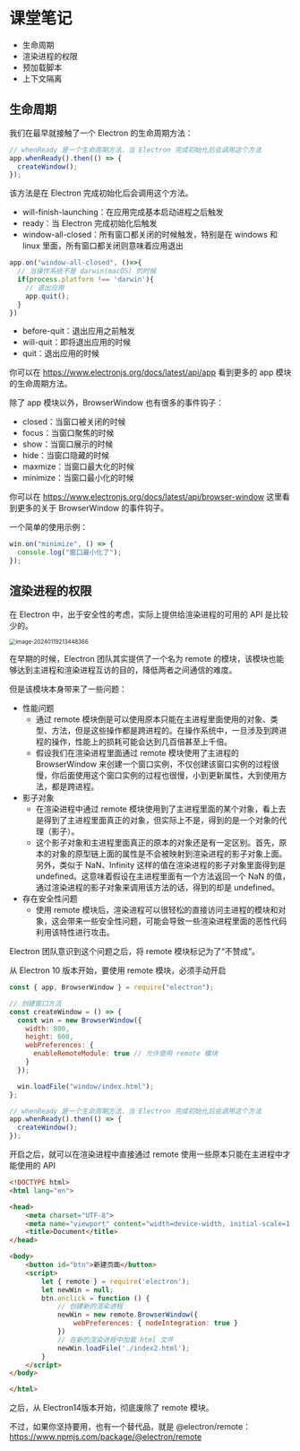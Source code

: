# 课堂笔记

- 生命周期
- 渲染进程的权限
- 预加载脚本
- 上下文隔离



## 生命周期

我们在最早就接触了一个 Electron 的生命周期方法：

```js
// whenReady 是一个生命周期方法，当 Electron 完成初始化后会调用这个方法
app.whenReady().then(() => {
  createWindow();
});
```

该方法是在 Electron 完成初始化后会调用这个方法。

- will-finish-launching：在应用完成基本启动进程之后触发
- ready：当 Electron 完成初始化后触发
- window-all-closed：所有窗口都关闭的时候触发，特别是在 windows 和 linux 里面，所有窗口都关闭则意味着应用退出

```js
app.on("window-all-closed", ()=>{
  // 当操作系统不是 darwin(macOS) 的时候
  if(process.platform !== 'darwin'){
    // 退出应用
    app.quit();
  }
})
```

- before-quit：退出应用之前触发
- will-quit：即将退出应用的时候
- quit：退出应用的时候

你可以在 https://www.electronjs.org/docs/latest/api/app 看到更多的 app 模块的生命周期方法。



除了 app 模块以外，BrowserWindow 也有很多的事件钩子：

- closed：当窗口被关闭的时候
- focus：当窗口聚焦的时候
- show：当窗口展示的时候
- hide：当窗口隐藏的时候
- maxmize：当窗口最大化的时候
- minimize：当窗口最小化的时候

你可以在 https://www.electronjs.org/docs/latest/api/browser-window 这里看到更多的关于 BrowserWindow 的事件钩子。

一个简单的使用示例：

```js
win.on("minimize", () => {
  console.log("窗口最小化了");
});
```



## 渲染进程的权限

在 Electron 中，出于安全性的考虑，实际上提供给渲染进程的可用的 API 是比较少的。

<img src="https://xiejie-typora.oss-cn-chengdu.aliyuncs.com/2024-01-19-133448.png" alt="image-20240119213448366" style="zoom:70%;" />

在早期的时候，Electron 团队其实提供了一个名为 remote 的模块，该模块也能够达到主进程和渲染进程互访的目的，降低两者之间通信的难度。

但是该模块本身带来了一些问题：

- 性能问题
  - 通过 remote 模块倒是可以使用原本只能在主进程里面使用的对象、类型、方法，但是这些操作都是跨进程的。在操作系统中，一旦涉及到跨进程的操作，性能上的损耗可能会达到几百倍甚至上千倍。
  - 假设我们在渲染进程里面通过 remote 模块使用了主进程的 BrowserWindow 来创建一个窗口实例，不仅创建该窗口实例的过程很慢，你后面使用这个窗口实例的过程也很慢，小到更新属性，大到使用方法，都是跨进程。
- 影子对象
  - 在渲染进程中通过 remote 模块使用到了主进程里面的某个对象，看上去是得到了主进程里面真正的对象，但实际上不是，得到的是一个对象的代理（影子）。
  - 这个影子对象和主进程里面真正的原本的对象还是有一定区别。首先，原本的对象的原型链上面的属性是不会被映射到渲染进程的影子对象上面。另外，类似于 NaN、Infinity 这样的值在渲染进程的影子对象里面得到是 undefined。这意味着假设在主进程里面有一个方法返回一个 NaN 的值，通过渲染进程的影子对象来调用该方法的话，得到的却是 undefined。
- 存在安全性问题
  - 使用 remote 模块后，渲染进程可以很轻松的直接访问主进程的模块和对象，这会带来一些安全性问题，可能会导致一些渲染进程里面的恶性代码利用该特性进行攻击。

Electron 团队意识到这个问题之后，将 remote 模块标记为了“不赞成”。

从 Electron 10 版本开始，要使用 remote 模块，必须手动开启

```js
const { app, BrowserWindow } = require("electron");

// 创建窗口方法
const createWindow = () => {
  const win = new BrowserWindow({
    width: 800,
    height: 600,
    webPreferences: {
      enableRemoteModule: true // 允许使用 remote 模块
    }
  });

  win.loadFile("window/index.html");
};

// whenReady 是一个生命周期方法，当 Electron 完成初始化后会调用这个方法
app.whenReady().then(() => {
  createWindow();
});
```

开启之后，就可以在渲染进程中直接通过 remote 使用一些原本只能在主进程中才能使用的 API

```html
<!DOCTYPE html>
<html lang="en">

<head>
    <meta charset="UTF-8">
    <meta name="viewport" content="width=device-width, initial-scale=1.0">
    <title>Document</title>
</head>

<body>
    <button id="btn">新建页面</button>
    <script>
        let { remote } = require('electron');
        let newWin = null;
        btn.onclick = function () {
            // 创建新的渲染进程
            newWin = new remote.BrowserWindow({
                webPreferences: { nodeIntegration: true }
            })
            // 在新的渲染进程中加载 html 文件
            newWin.loadFile('./index2.html');
        }
    </script>
</body>

</html>
```



之后，从 Electron14版本开始，彻底废除了 remote 模块。

不过，如果你坚持要用，也有一个替代品，就是 @electron/remote：https://www.npmjs.com/package/@electron/remote





